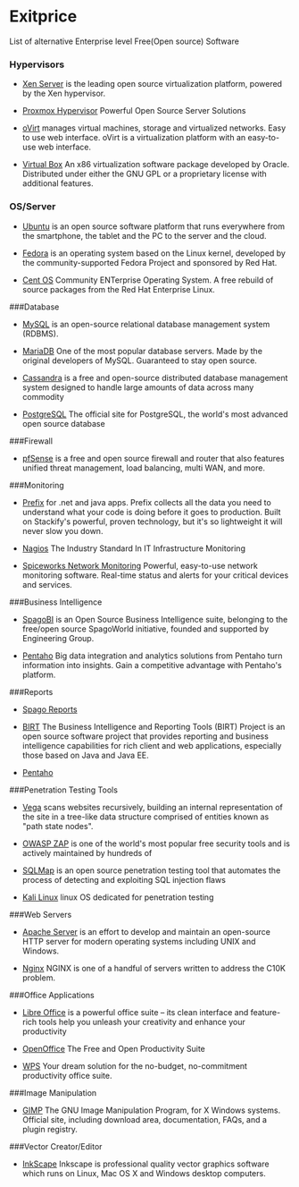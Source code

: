 # Exitprice

List of alternative Enterprise level Free(Open source) Software

### Hypervisors

* [Xen Server](http://xenserver.org/) is the leading open source virtualization platform, powered by the Xen hypervisor.


* [Proxmox Hypervisor](https://www.proxmox.com/en/) Powerful Open Source Server Solutions


* [oVirt](https://www.ovirt.org/) manages virtual machines, storage and virtualized networks. Easy to use web interface. oVirt is a virtualization platform with an easy-to-use web interface.


* [Virtual Box](https://www.virtualbox.org/) An x86 virtualization software package developed by Oracle. Distributed under either the GNU GPL or a proprietary license with additional features.


### OS/Server
* [Ubuntu](http://www.ubuntu.com/) is an open source software platform that runs everywhere from the smartphone, the tablet and the PC to the server and the cloud.


* [Fedora](https://getfedora.org/) is an operating system based on the Linux kernel, developed by the community-supported Fedora Project and sponsored by Red Hat.


* [Cent OS](https://www.centos.org/) Community ENTerprise Operating System. A free rebuild of source packages from the Red Hat Enterprise Linux.

###Database
* [MySQL](https://www.mysql.com/)  is an open-source relational database management system (RDBMS).


* [MariaDB](https://mariadb.org/) One of the most popular database servers. Made by the original developers of MySQL. Guaranteed to stay open source.


* [Cassandra](http://cassandra.apache.org/) is a free and open-source distributed database management system designed to handle large amounts of data across many commodity


* [PostgreSQL](https://www.postgresql.org/) The official site for PostgreSQL, the world's most advanced open source database


###Firewall
* [pfSense](https://www.pfsense.org/) is a free and open source firewall and router that also features unified threat management, load balancing, multi WAN, and more.

###Monitoring
* [Prefix](http://stackify.com/prefix) for .net and java apps. Prefix collects all the data you need to understand what your code is doing before it goes to production. Built on Stackify's powerful, proven technology, but it's so lightweight it will never slow you down.


* [Nagios](https://www.nagios.org/) The Industry Standard In IT Infrastructure Monitoring

* [Spiceworks Network Monitoring](http://www.spiceworks.com/free-network-monitoring-management-software/) Powerful, easy-to-use network monitoring software. Real-time status and alerts for your critical devices and services.


###Business Intelligence
* [SpagoBI](https://www.spagobi.org/) is an Open Source Business Intelligence suite, belonging to the free/open source SpagoWorld initiative, founded and supported by Engineering Group.


* [Pentaho](http://www.pentaho.com/) Big data integration and analytics solutions from Pentaho turn information into insights. Gain a competitive advantage with Pentaho's platform.

###Reports
* [Spago Reports](https://www.spagobi.org/)


* [BIRT](http://www.eclipse.org/birt/) The Business Intelligence and Reporting Tools (BIRT) Project is an open source software project that provides reporting and business intelligence capabilities for rich client and web applications, especially those based on Java and Java EE.


* [Pentaho](http://www.pentaho.com/)

###Penetration Testing Tools
* [Vega](https://subgraph.com/vega/documentation/Vega-Scanner/index.en.html) scans websites recursively, building an internal representation of the site in a tree-like data structure comprised of entities known as "path state nodes".


* [OWASP ZAP](https://www.owasp.org/index.php/OWASP_Zed_Attack_Proxy_Project) is one of the world's most popular free security tools and is actively maintained by hundreds of 

* [SQLMap](http://sqlmap.org/) is an open source penetration testing tool that automates the process of detecting and exploiting SQL injection flaws

* [Kali Linux](https://www.kali.org/) linux OS dedicated for penetration testing

###Web Servers
* [Apache Server](https://httpd.apache.org/)  is an effort to develop and maintain an open-source HTTP server for modern operating systems including UNIX and Windows.


* [Nginx](https://www.nginx.com/resources/wiki/) NGINX is one of a handful of servers written to address the C10K problem.

###Office Applications
* [Libre Office](https://www.libreoffice.org/download/libreoffice-fresh/)  is a powerful office suite – its clean interface and feature-rich tools help you unleash your creativity and enhance your productivity


* [OpenOffice](https://www.openoffice.org/) The Free and Open Productivity Suite


* [WPS](http://wps.com/) Your dream solution for the no-budget, no-commitment productivity office suite.

###Image Manipulation
* [GIMP](https://www.gimp.org/) The GNU Image Manipulation Program, for X Windows systems. Official site, including download area, documentation, FAQs, and a plugin registry.


###Vector Creator/Editor
* [InkScape](https://inkscape.org/en/) Inkscape is professional quality vector graphics software which runs on Linux, Mac OS X and Windows desktop computers.

